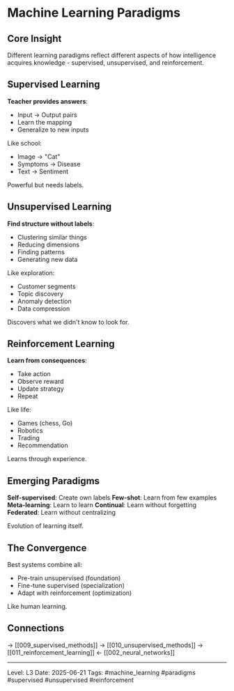 # Machine Learning Paradigms
## Core Insight
Different learning paradigms reflect different aspects of how intelligence acquires knowledge - supervised, unsupervised, and reinforcement.

## Supervised Learning

**Teacher provides answers**:
- Input → Output pairs
- Learn the mapping
- Generalize to new inputs

Like school:
- Image → "Cat"
- Symptoms → Disease
- Text → Sentiment

Powerful but needs labels.

## Unsupervised Learning

**Find structure without labels**:
- Clustering similar things
- Reducing dimensions
- Finding patterns
- Generating new data

Like exploration:
- Customer segments
- Topic discovery
- Anomaly detection
- Data compression

Discovers what we didn't know to look for.

## Reinforcement Learning

**Learn from consequences**:
- Take action
- Observe reward
- Update strategy
- Repeat

Like life:
- Games (chess, Go)
- Robotics
- Trading
- Recommendation

Learns through experience.

## Emerging Paradigms

**Self-supervised**: Create own labels
**Few-shot**: Learn from few examples
**Meta-learning**: Learn to learn
**Continual**: Learn without forgetting
**Federated**: Learn without centralizing

Evolution of learning itself.

## The Convergence

Best systems combine all:
- Pre-train unsupervised (foundation)
- Fine-tune supervised (specialization)
- Adapt with reinforcement (optimization)

Like human learning.

## Connections
→ [[009_supervised_methods]]
→ [[010_unsupervised_methods]]
→ [[011_reinforcement_learning]]
← [[002_neural_networks]]

---
Level: L3
Date: 2025-06-21
Tags: #machine_learning #paradigms #supervised #unsupervised #reinforcement